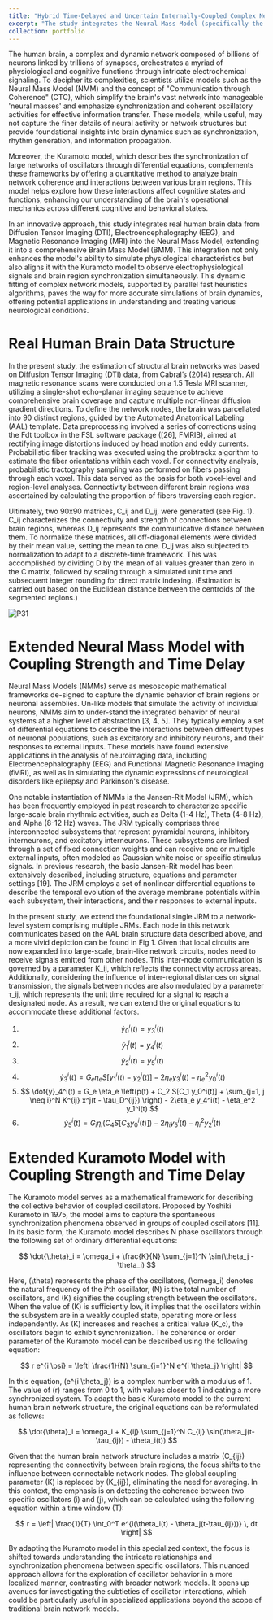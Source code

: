 ```yaml
---
title: "Hybrid Time-Delayed and Uncertain Internally-Coupled Complex Networks"
excerpt: "The study integrates the Neural Mass Model (specifically the Jansen-Rit Model) with the Kuramoto model using real human brain data from various imaging techniques to create a comprehensive model that simulates brain dynamics. This advanced model allows for the observation of frequency variations, synchronization states, and electrophysiological activities, potentially improving the simulation and understanding of neurological conditions and cognitive states.<br/><img src='/images/P31.png'>"
collection: portfolio
---
```


The human brain, a complex and dynamic network composed of billions of neurons linked by trillions of synapses, orchestrates a myriad of physiological and cognitive functions through intricate electrochemical signaling. To decipher its complexities, scientists utilize models such as the Neural Mass Model (NMM) and the concept of "Communication through Coherence" (CTC), which simplify the brain's vast network into manageable 'neural masses' and emphasize synchronization and coherent oscillatory activities for effective information transfer. These models, while useful, may not capture the finer details of neural activity or network structures but provide foundational insights into brain dynamics such as synchronization, rhythm generation, and information propagation.

Moreover, the Kuramoto model, which describes the synchronization of large networks of oscillators through differential equations, complements these frameworks by offering a quantitative method to analyze brain network coherence and interactions between various brain regions. This model helps explore how these interactions affect cognitive states and functions, enhancing our understanding of the brain's operational mechanics across different cognitive and behavioral states.

In an innovative approach, this study integrates real human brain data from Diffusion Tensor Imaging (DTI), Electroencephalography (EEG), and Magnetic Resonance Imaging (MRI) into the Neural Mass Model, extending it into a comprehensive Brain Mass Model (BMM). This integration not only enhances the model's ability to simulate physiological characteristics but also aligns it with the Kuramoto model to observe electrophysiological signals and brain region synchronization simultaneously. This dynamic fitting of complex network models, supported by parallel fast heuristics algorithms, paves the way for more accurate simulations of brain dynamics, offering potential applications in understanding and treating various neurological conditions.

Real Human Brain Data Structure
======

In the present study, the estimation of structural brain networks was based on Diffusion Tensor Imaging (DTI) data, from Cabral’s (2014) research. All magnetic resonance scans were conducted on a 1.5 Tesla MRI scanner, utilizing a single-shot echo-planar imaging sequence to achieve comprehensive brain coverage and capture multiple non-linear diffusion gradient directions. To define the network nodes, the brain was parcellated into 90 distinct regions, guided by the Automated Anatomical Labeling (AAL) template. Data preprocessing involved a series of corrections using the Fdt toolbox in the FSL software package ([26], FMRIB), aimed at rectifying image distortions induced by head motion and eddy currents. Probabilistic fiber tracking was executed using the probtrackx algorithm to estimate the fiber orientations within each voxel. For connectivity analysis, probabilistic tractography sampling was performed on fibers passing through each voxel. This data served as the basis for both voxel-level and region-level analyses. Connectivity between different brain regions was ascertained by calculating the proportion of fibers traversing each region.

Ultimately, two 90x90 matrices, C_ij and D_ij, were generated (see Fig. 1). C_ij characterizes the connectivity and strength of connections between brain regions, whereas D_ij represents the communicative distance between them. To normalize these matrices, all off-diagonal elements were divided by their mean value, setting the mean to one. D_ij was also subjected to normalization to adapt to a discrete-time framework. This was accomplished by dividing D by the mean of all values greater than zero in the C matrix, followed by scaling through a simulated unit time and subsequent integer rounding for direct matrix indexing. (Estimation is carried out based on the Euclidean distance between the centroids of the segmented regions.)

![P31](https://dashpulsar.github.io/images/P31.png)

Extended Neural Mass Model with Coupling Strength and Time Delay
========
Neural Mass Models (NMMs) serve as mesoscopic mathematical frameworks de-signed to capture the dynamic behavior of brain regions or neuronal assemblies. Un-like models that simulate the activity of individual neurons, NMMs aim to under-stand the integrated behavior of neural systems at a higher level of abstraction [3, 4, 5]. They typically employ a set of differential equations to describe the interactions between different types of neuronal populations, such as excitatory and inhibitory neurons, and their responses to external inputs. These models have found extensive applications in the analysis of neuroimaging data, including Electroencephalography (EEG) and Functional Magnetic Resonance Imaging (fMRI), as well as in simulating the dynamic expressions of neurological disorders like epilepsy and Parkinson's disease.

One notable instantiation of NMMs is the Jansen-Rit Model (JRM), which has been frequently employed in past research to characterize specific large-scale brain rhythmic activities, such as Delta (1-4 Hz), Theta (4-8 Hz), and Alpha (8-12 Hz) waves. The JRM typically comprises three interconnected subsystems that represent pyramidal neurons, inhibitory interneurons, and excitatory interneurons. These subsystems are linked through a set of fixed connection weights and can receive one or multiple external inputs, often modeled as Gaussian white noise or specific stimulus signals. In previous research, the basic Jansen-Rit model has been extensively described, including structure, equations and parameter settings [19]. The JRM employs a set of nonlinear differential equations to describe the temporal evolution of the average membrane potentials within each subsystem, their interactions, and their responses to external inputs.

In the present study, we extend the foundational single JRM to a network-level system comprising multiple JRMs. Each node in this network communicates based on the AAL brain structure data described above, and a more vivid depiction can be found in Fig 1. Given that local circuits are now expanded into large-scale, brain-like network circuits, nodes need to receive signals emitted from other nodes. This inter-node communication is governed by a parameter K_ij, which reflects the connectivity across areas. Additionally, considering the influence of inter-regional distances on signal transmission, the signals between nodes are also modulated by a parameter τ_ij, which represents the unit time required for a signal to reach a designated node. As a result, we can extend the original equations to accommodate these additional factors.

1. $$ \dot{y}_0^i(t) = y_3^i(t) $$
2. $$ \dot{y}_1^i(t) = y_4^i(t) $$
3. $$ \dot{y}_2^i(t) = y_5^i(t) $$
4. $$ \dot{y}_3^i(t) = G_e \eta_e S[y_1^i(t) - y_2^i(t)] - 2\eta_e y_3^i(t) - \eta_e^2 y_0^i(t) $$
5. $$ \dot{y}_4^i(t) = G_e \eta_e \left(p(t) + C_2 S[C_1 y_0^i(t)] + \sum_{j=1, j \neq i}^N K^{ij} x^j(t - \tau_D^{ij}) \right) - 2\eta_e y_4^i(t) - \eta_e^2 y_1^i(t) $$
6. $$ \dot{y}_5^i(t) = G_i \eta_i \left(C_4 S[C_3 y_0^i(t)]\right) - 2\eta_i y_5^i(t) - \eta_i^2 y_2^i(t) $$

Extended Kuramoto Model with Coupling Strength and Time Delay
======
The Kuramoto model serves as a mathematical framework for describing the collective behavior of coupled oscillators. Proposed by Yoshiki Kuramoto in 1975, the model aims to capture the spontaneous synchronization phenomena observed in groups of coupled oscillators [11]. In its basic form, the Kuramoto model describes N phase oscillators through the following set of ordinary differential equations:

$$ \dot{\theta}_i = \omega_i + \frac{K}{N} \sum_{j=1}^N \sin(\theta_j - \theta_i) $$

Here, \(\theta\) represents the phase of the oscillators, \(\omega_i\) denotes the natural frequency of the i^th oscillator, \(N\) is the total number of oscillators, and \(K\) signifies the coupling strength between the oscillators. When the value of \(K\) is sufficiently low, it implies that the oscillators within the subsystem are in a weakly coupled state, operating more or less independently. As \(K\) increases and reaches a critical value \(K_c\), the oscillators begin to exhibit synchronization. The coherence or order parameter of the Kuramoto model can be described using the following equation:

$$ r e^{i \psi} = \left| \frac{1}{N} \sum_{j=1}^N e^{i \theta_j} \right| $$

In this equation, \(e^{i \theta_j}\) is a complex number with a modulus of 1. The value of \(r\) ranges from 0 to 1, with values closer to 1 indicating a more synchronized system. To adapt the basic Kuramoto model to the current human brain network structure, the original equations can be reformulated as follows:

$$ \dot{\theta}_i = \omega_i + K_{ij} \sum_{j=1}^N C_{ij} \sin(\theta_j(t-\tau_{ij}) - \theta_i(t)) $$

Given that the human brain network structure includes a matrix \(C_{ij}\) representing the connectivity between brain regions, the focus shifts to the influence between connectable network nodes. The global coupling parameter \(K\) is replaced by \(K_{ij}\), eliminating the need for averaging. In this context, the emphasis is on detecting the coherence between two specific oscillators \(i\) and \(j\), which can be calculated using the following equation within a time window \(T\):

$$ r = \left| \frac{1}{T} \int_0^T e^{i(\theta_i(t) - \theta_j(t-\tau_{ij}))} \, dt \right| $$

By adapting the Kuramoto model in this specialized context, the focus is shifted towards understanding the intricate relationships and synchronization phenomena between specific oscillators. This nuanced approach allows for the exploration of oscillator behavior in a more localized manner, contrasting with broader network models. It opens up avenues for investigating the subtleties of oscillator interactions, which could be particularly useful in specialized applications beyond the scope of traditional brain network models.



